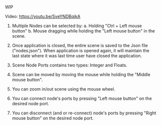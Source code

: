 
WIP

Video: https://youtu.be/SveYNDBqjkA

1. Multiple Nodes can be selected by:
   a. Holding "Ctrl + Left mouse button" 
   b. Mouse dragging while holding the "Left mouse button" in the scene.

2. Once application is closed, the entire scene is saved to the Json file ("nodes.json").
   When application is opened again, it will maintain the last state where it was last time user have closed the application.

3. Scene Node Ports contains two types: Integer and Floats.

4. Scene can be moved by moving the mouse while holding the "Middle mouse button".

5. You can zoom in/out scene using the mouse wheel.

6. You can connect node's ports by pressing "Left mouse button" on the desired node port.

7. You can disconnect (and or re-connect) node's ports by pressing "Right mouse button" on the desired node port.
